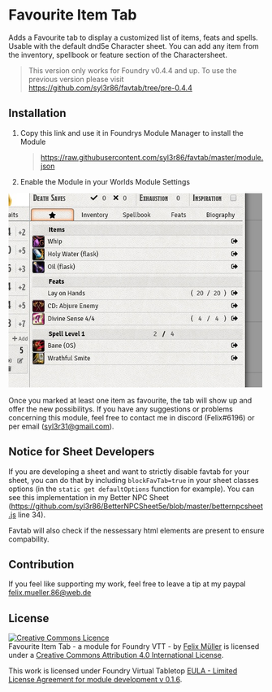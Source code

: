# Favourite Item Tab

Adds a Favourite tab to display a customized list of items, feats and spells. Usable with the default dnd5e Character sheet.
You can add any item from the inventory, spellbook or feature section of the Charactersheet.

> This version only works for Foundry v0.4.4 and up. To use the previous version please visit https://github.com/syl3r86/favtab/tree/pre-0.4.4

## Installation
1. Copy this link and use it in Foundrys Module Manager to install the Module

    > https://raw.githubusercontent.com/syl3r86/favtab/master/module.json
    
2. Enable the Module in your Worlds Module Settings

![example](preview.jpg)

Once you marked at least one item as favourite, the tab will show up and offer the new possibilitys.
If you have any suggestions or problems concerning this module, feel free to contact me in discord (Felix#6196) or per email (syl3r31@gmail.com).

## Notice for Sheet Developers
If you are developing a sheet and want to strictly disable favtab for your sheet, you can do that by including `blockFavTab=true` in your sheet classes options (in the `static get defaultOptions` function for example). You can see this implementation in my Better NPC Sheet (https://github.com/syl3r86/BetterNPCSheet5e/blob/master/betternpcsheet.js line 34).

Favtab will also check if the nessessary html elements are present to ensure compability.

## Contribution
If you feel like supporting my work, feel free to leave a tip at my paypal felix.mueller.86@web.de

## License
<a rel="license" href="http://creativecommons.org/licenses/by/4.0/"><img alt="Creative Commons Licence" style="border-width:0" src="https://i.creativecommons.org/l/by/4.0/88x31.png" /></a><br /><span xmlns:dct="http://purl.org/dc/terms/" property="dct:title">Favourite Item Tab - a module for Foundry VTT -</span> by <a xmlns:cc="http://creativecommons.org/ns#" href="https://github.com/syl3r86?tab=repositories" property="cc:attributionName" rel="cc:attributionURL">Felix Müller</a> is licensed under a <a rel="license" href="http://creativecommons.org/licenses/by/4.0/">Creative Commons Attribution 4.0 International License</a>.

This work is licensed under Foundry Virtual Tabletop [EULA - Limited License Agreement for module development v 0.1.6](http://foundryvtt.com/pages/license.html).
